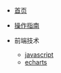 <!-- docs/_navbar.md -->
* [首页](/)

* [操作指南](guide)

* 前端技术
	* [javascript](01/javascript/)
	* [echarts](01/echarts/)
